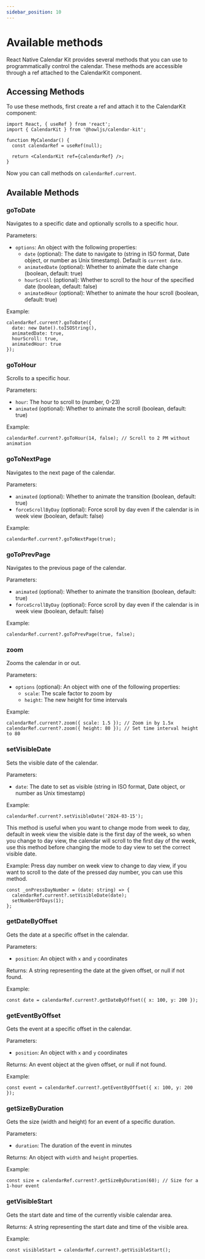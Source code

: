 ```yaml
---
sidebar_position: 10
---
```

# Available methods

React Native Calendar Kit provides several methods that you can use to programmatically control the calendar. These methods are accessible through a ref attached to the CalendarKit component.

## Accessing Methods

To use these methods, first create a ref and attach it to the CalendarKit component:

```tsx
import React, { useRef } from 'react';
import { CalendarKit } from '@howljs/calendar-kit';

function MyCalendar() {
  const calendarRef = useRef(null);

  return <CalendarKit ref={calendarRef} />;
}
```

Now you can call methods on `calendarRef.current`.

## Available Methods

### goToDate

Navigates to a specific date and optionally scrolls to a specific hour.

Parameters:
- `options`: An object with the following properties:
  - `date` (optional): The date to navigate to (string in ISO format, Date object, or number as Unix timestamp). Default is `current date`.
  - `animatedDate` (optional): Whether to animate the date change (boolean, default: true)
  - `hourScroll` (optional): Whether to scroll to the hour of the specified date (boolean, default: false)
  - `animatedHour` (optional): Whether to animate the hour scroll (boolean, default: true)

Example:

```tsx
calendarRef.current?.goToDate({
  date: new Date().toISOString(),
  animatedDate: true,
  hourScroll: true,
  animatedHour: true
});
```

### goToHour

Scrolls to a specific hour.

Parameters:
- `hour`: The hour to scroll to (number, 0-23)
- `animated` (optional): Whether to animate the scroll (boolean, default: true)

Example:

```tsx
calendarRef.current?.goToHour(14, false); // Scroll to 2 PM without animation
```

### goToNextPage

Navigates to the next page of the calendar.

Parameters:
- `animated` (optional): Whether to animate the transition (boolean, default: true)
- `forceScrollByDay` (optional): Force scroll by day even if the calendar is in week view (boolean, default: false)

Example:

```tsx
calendarRef.current?.goToNextPage(true);
```

### goToPrevPage

Navigates to the previous page of the calendar.

Parameters:
- `animated` (optional): Whether to animate the transition (boolean, default: true)
- `forceScrollByDay` (optional): Force scroll by day even if the calendar is in week view (boolean, default: false)

Example:

```tsx
calendarRef.current?.goToPrevPage(true, false);
```

### zoom

Zooms the calendar in or out.

Parameters:
- `options` (optional): An object with one of the following properties:
  - `scale`: The scale factor to zoom by
  - `height`: The new height for time intervals

Example:

```tsx
calendarRef.current?.zoom({ scale: 1.5 }); // Zoom in by 1.5x
calendarRef.current?.zoom({ height: 80 }); // Set time interval height to 80
```

### setVisibleDate

Sets the visible date of the calendar.

Parameters:
- `date`: The date to set as visible (string in ISO format, Date object, or number as Unix timestamp)

Example:
```tsx
calendarRef.current?.setVisibleDate('2024-03-15');
```

This method is useful when you want to change mode from week to day, default in week view the visible date is the first day of the week, so when you change to day view, the calendar will scroll to the first day of the week, use this method before changing the mode to day view to set the correct visible date.

Example: Press day number on week view to change to day view, if you want to scroll to the date of the pressed day number, you can use this method.

```tsx
const _onPressDayNumber = (date: string) => {
  calendarRef.current?.setVisibleDate(date);
  setNumberOfDays(1);
};
```


### getDateByOffset

Gets the date at a specific offset in the calendar.

Parameters:
- `position`: An object with `x` and `y` coordinates

Returns: A string representing the date at the given offset, or null if not found.

Example:

```tsx
const date = calendarRef.current?.getDateByOffset({ x: 100, y: 200 });
```

### getEventByOffset

Gets the event at a specific offset in the calendar.

Parameters:
- `position`: An object with `x` and `y` coordinates

Returns: An event object at the given offset, or null if not found.

Example:

```tsx
const event = calendarRef.current?.getEventByOffset({ x: 100, y: 200 });
```

### getSizeByDuration

Gets the size (width and height) for an event of a specific duration.

Parameters:
- `duration`: The duration of the event in minutes

Returns: An object with `width` and `height` properties.

Example:

```tsx
const size = calendarRef.current?.getSizeByDuration(60); // Size for a 1-hour event
```

### getVisibleStart

Gets the start date and time of the currently visible calendar area.

Returns: A string representing the start date and time of the visible area.

Example:

```tsx
const visibleStart = calendarRef.current?.getVisibleStart();
```
